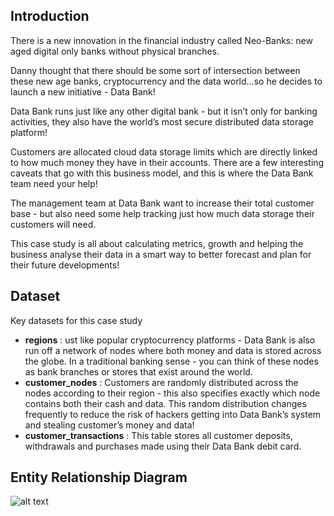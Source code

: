 ## Introduction
There is a new innovation in the financial industry called Neo-Banks: new aged digital only banks without physical branches.

Danny thought that there should be some sort of intersection between these new age banks, cryptocurrency and the data world…so he decides to launch a new initiative - Data Bank!

Data Bank runs just like any other digital bank - but it isn’t only for banking activities, they also have the world’s most secure distributed data storage platform!

Customers are allocated cloud data storage limits which are directly linked to how much money they have in their accounts. There are a few interesting caveats that go with this business model, and this is where the Data Bank team need your help!

The management team at Data Bank want to increase their total customer base - but also need some help tracking just how much data storage their customers will need.

This case study is all about calculating metrics, growth and helping the business analyse their data in a smart way to better forecast and plan for their future developments!

## Dataset
Key datasets for this case study
- **regions** : ust like popular cryptocurrency platforms - Data Bank is also run off a network of nodes where both money and data is stored across the globe. In a traditional banking sense - you can think of these nodes as bank branches or stores that exist around the world.
- **customer_nodes** : Customers are randomly distributed across the nodes according to their region - this also specifies exactly which node contains both their cash and data.  This random distribution changes frequently to reduce the risk of hackers getting into Data Bank’s system and stealing customer’s money and data!
- **customer_transactions** : This table stores all customer deposits, withdrawals and purchases made using their Data Bank debit card.

## Entity Relationship Diagram
![alt text]()